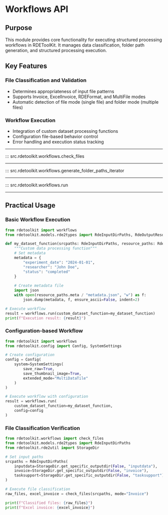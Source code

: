 # Workflows API

## Purpose

This module provides core functionality for executing structured processing workflows in RDEToolKit. It manages data classification, folder path generation, and structured processing execution.

## Key Features

### File Classification and Validation
- Determines appropriateness of input file patterns
- Supports Invoice, ExcelInvoice, RDEFormat, and MultiFile modes
- Automatic detection of file mode (single file) and folder mode (multiple files)

### Workflow Execution
- Integration of custom dataset processing functions
- Configuration file-based behavior control
- Error handling and execution status tracking

---

::: src.rdetoolkit.workflows.check_files

---

::: src.rdetoolkit.workflows.generate_folder_paths_iterator

---

::: src.rdetoolkit.workflows.run

---

## Practical Usage

### Basic Workflow Execution

```python title="basic_workflow.py"
from rdetoolkit import workflows
from rdetoolkit.models.rde2types import RdeInputDirPaths, RdeOutputResourcePath

def my_dataset_function(srcpaths: RdeInputDirPaths, resource_paths: RdeOutputResourcePath):
    """Custom data processing function"""
    # Set metadata
    metadata = {
        "experiment_date": "2024-01-01",
        "researcher": "John Doe",
        "status": "completed"
    }
    
    # Create metadata file
    import json
    with open(resource_paths.meta / "metadata.json", "w") as f:
        json.dump(metadata, f, ensure_ascii=False, indent=2)

# Execute workflow
result = workflows.run(custom_dataset_function=my_dataset_function)
print(f"Execution result: {result}")
```

### Configuration-based Workflow

```python title="config_workflow.py"
from rdetoolkit import workflows
from rdetoolkit.config import Config, SystemSettings

# Create configuration
config = Config(
    system=SystemSettings(
        save_raw=True,
        save_thumbnail_image=True,
        extended_mode="MultiDataTile"
    )
)

# Execute workflow with configuration
result = workflows.run(
    custom_dataset_function=my_dataset_function,
    config=config
)
```

### File Classification Verification

```python title="file_classification.py"
from rdetoolkit.workflows import check_files
from rdetoolkit.models.rde2types import RdeInputDirPaths
from rdetoolkit.rde2util import StorageDir

# Set input paths
srcpaths = RdeInputDirPaths(
    inputdata=StorageDir.get_specific_outputdir(False, "inputdata"),
    invoice=StorageDir.get_specific_outputdir(False, "invoice"),
    tasksupport=StorageDir.get_specific_outputdir(False, "tasksupport"),
)

# Execute file classification
raw_files, excel_invoice = check_files(srcpaths, mode="Invoice")

print(f"Classified files: {raw_files}")
print(f"Excel invoice: {excel_invoice}")
```
